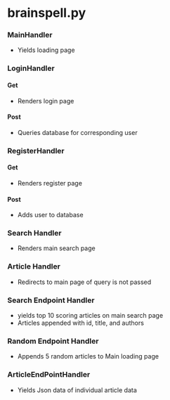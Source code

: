 # brainspell.py

### MainHandler 
* Yields loading page 

### LoginHandler 
#### Get 
* Renders login page
 
#### Post 
* Queries database for corresponding user 

### RegisterHandler 
#### Get 
* Renders register page
 
#### Post 
* Adds user to database 

### Search Handler 
* Renders main search page 

### Article Handler 
* Redirects to main page of query is not passed 

### Search Endpoint Handler 
* yields top 10 scoring articles on main search page
* Articles appended with id, title, and authors 

### Random Endpoint Handler 
* Appends 5 random articles to Main loading page 

### ArticleEndPointHandler 
* Yields Json data of individual article data 
